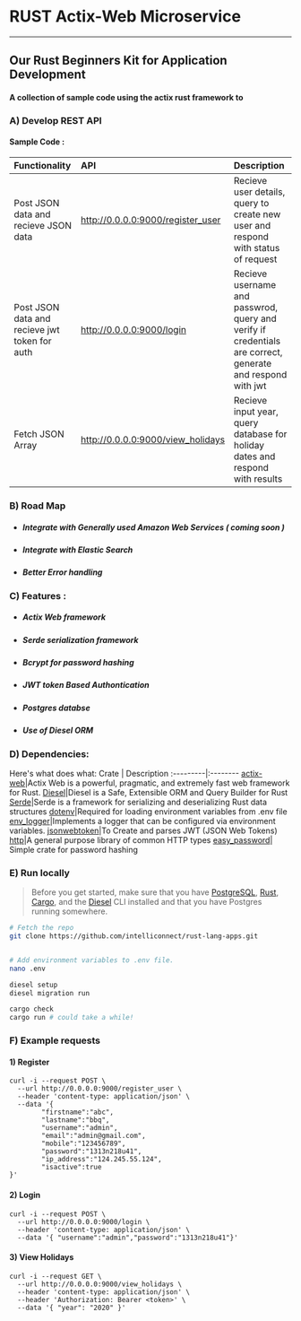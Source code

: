 # RUST Actix-Web Microservice
----------------------------------------------------
Our Rust Beginners Kit for Application Development
---------------------------------------------------

#### A collection of sample code   using the actix rust framework to

### A) Develop REST API

#### Sample Code :
Functionality | API | Description
:---------|:--------|:--------
Post JSON data and recieve JSON data | http://0.0.0.0:9000/register_user| Recieve user details, query to create new user and respond with status of request
Post JSON data and recieve jwt token for auth |http://0.0.0.0:9000/login | Recieve username and passwrod, query and verify if credentials are correct, generate and respond with jwt
Fetch JSON Array | http://0.0.0.0:9000/view_holidays | Recieve input year, query database for holiday dates and respond with results

###  B) Road Map
-   ##### Integrate with Generally used  Amazon Web Services ( coming soon )
-   ##### Integrate with Elastic Search
-   ##### Better Error handling

### C) Features :
-   ##### Actix Web framework
-   ##### Serde serialization framework
-   ##### Bcrypt for password hashing
-   ##### JWT token Based Authontication
-   ##### Postgres databse
-   ##### Use of Diesel ORM

### D) Dependencies:

Here's what does what:
Crate | Description
:---------|:--------
[actix-web](https://github.com/actix/actix-web)|Actix Web is a powerful, pragmatic, and extremely fast web framework for Rust.
[Diesel](https://diesel.rs)|Diesel is a Safe, Extensible ORM and Query Builder for Rust
[Serde](https://crates.io/crates/serde)|Serde is a framework for serializing and deserializing Rust data structures
[dotenv](https://crates.io/crates/dotenv)|Required for loading environment variables from .env file
[env_logger](https://crates.io/crates/env_logger)|Implements a logger that can be configured via environment variables.
[jsonwebtoken](https://crates.io/crates/jsonwebtoken)|To Create and parses JWT (JSON Web Tokens)
[http](https://crates.io/crates/http)|A general purpose library of common HTTP types
[easy_password](https://crates.io/crates/easy_password)| Simple crate for password hashing



### E) Run locally

> Before you get started, make sure that you have [PostgreSQL](https://postgresql.org), [Rust](https://rust-lang.org), [Cargo](https://doc.rust-lang.org/cargo/), and the [Diesel](https://diesel.rs) CLI installed and that you have Postgres running somewhere.

```bash
# Fetch the repo
git clone https://github.com/intelliconnect/rust-lang-apps.git


# Add environment variables to .env file.
nano .env

diesel setup
diesel migration run

cargo check
cargo run # could take a while!
```


### F) Example requests
#### 1) Register
```
curl -i --request POST \
  --url http://0.0.0.0:9000/register_user \
  --header 'content-type: application/json' \
  --data '{
        "firstname":"abc",
        "lastname":"bbq",
        "username":"admin",
        "email":"admin@gmail.com",
        "mobile":"123456789",
        "password":"1313n218u41",
        "ip_address":"124.245.55.124",
        "isactive":true
}'
```

#### 2) Login
```
curl -i --request POST \
  --url http://0.0.0.0:9000/login \
  --header 'content-type: application/json' \
  --data '{ "username":"admin","password":"1313n218u41"}'
```

#### 3) View Holidays
```
curl -i --request GET \
  --url http://0.0.0.0:9000/view_holidays \
  --header 'content-type: application/json' \
  --header 'Authorization: Bearer <token>' \
  --data '{ "year": "2020" }'
```